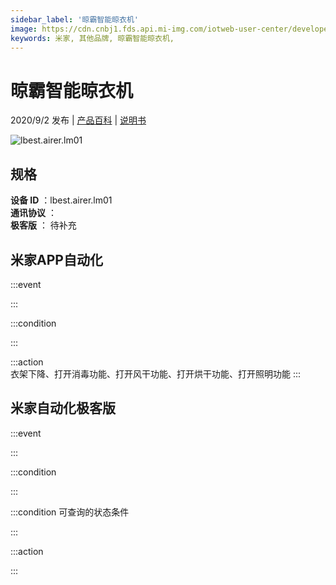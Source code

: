 ```yaml
---
sidebar_label: '晾霸智能晾衣机'
image: https://cdn.cnbj1.fds.api.mi-img.com/iotweb-user-center/developer_1679047651827AS29bGDS.png?GalaxyAccessKeyId=AKVGLQWBOVIRQ3XLEW&Expires=9223372036854775807&Signature=AUZtGZReWTapfVeCyuwEPn31BCE=
keywords: 米家, 其他品牌, 晾霸智能晾衣机, 
---
```

# 晾霸智能晾衣机

2020/9/2 发布 | [产品百科](https://home.mi.com/webapp/content/baike/product/index.html?model=lbest.airer.lm01/) | [说明书](https://home.mi.com/views/introduction.html?model=lbest.airer.lm01&region=cn)

![lbest.airer.lm01](https://cdn.cnbj1.fds.api.mi-img.com/iotweb-user-center/developer_1679047651827AS29bGDS.png?GalaxyAccessKeyId=AKVGLQWBOVIRQ3XLEW&Expires=9223372036854775807&Signature=AUZtGZReWTapfVeCyuwEPn31BCE=)

## 规格  
> 
**设备 ID** ：lbest.airer.lm01  
**通讯协议** ：  
**极客版**  ： 待补充 


## 米家APP自动化  

:::event  

:::

:::condition  

:::

:::action   
衣架下降、打开消毒功能、打开风干功能、打开烘干功能、打开照明功能
:::

## 米家自动化极客版  

:::event  

:::

:::condition  

:::

:::condition 可查询的状态条件  

:::

:::action  

:::

        
